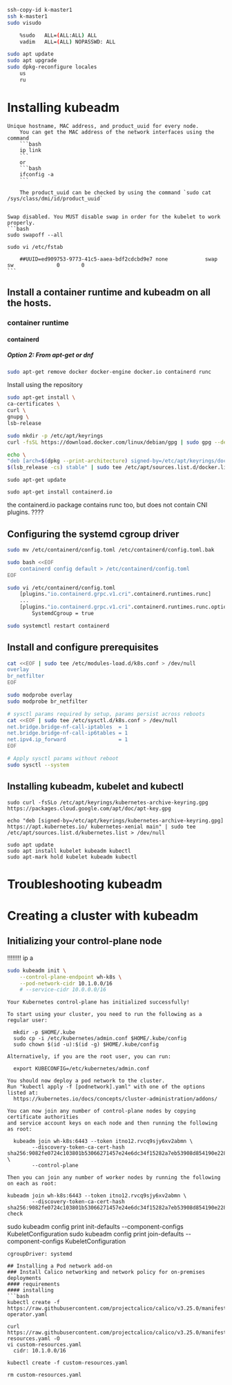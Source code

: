 ```bash
ssh-copy-id k-master1
ssh k-master1
sudo visudo

    %sudo   ALL=(ALL:ALL) ALL
    vadim	ALL=(ALL) NOPASSWD: ALL
```

```bash
sudo apt update
sudo apt upgrade
sudo dpkg-reconfigure locales
    us
    ru
```

# Installing kubeadm
    Unique hostname, MAC address, and product_uuid for every node.
        You can get the MAC address of the network interfaces using the command 
        ```bash
        ip link
        ```
        or
        ```bash
        ifconfig -a
        ```

        The product_uuid can be checked by using the command `sudo cat /sys/class/dmi/id/product_uuid`


    Swap disabled. You MUST disable swap in order for the kubelet to work properly.
    ```bash
    sudo swapoff --all

    sudo vi /etc/fstab

        ##UUID=ed909753-9773-41c5-aaea-bdf2cdcbd9e7 none            swap    sw              0       0
    ```

## Install a container runtime and kubeadm on all the hosts.    
### container runtime
#### containerd
##### Option 2: From apt-get or dnf
```bash
sudo apt-get remove docker docker-engine docker.io containerd runc
```

Install using the repository
```bash
sudo apt-get install \
ca-certificates \
curl \
gnupg \
lsb-release
```
```bash
sudo mkdir -p /etc/apt/keyrings
curl -fsSL https://download.docker.com/linux/debian/gpg | sudo gpg --dearmor -o /etc/apt/keyrings/docker.gpg
```
```bash
echo \
"deb [arch=$(dpkg --print-architecture) signed-by=/etc/apt/keyrings/docker.gpg] https://download.docker.com/linux/debian \
$(lsb_release -cs) stable" | sudo tee /etc/apt/sources.list.d/docker.list > /dev/null
```
```
sudo apt-get update
```
```
sudo apt-get install containerd.io
```
the containerd.io package contains runc too, but does not contain CNI plugins. ????

## Configuring the systemd cgroup driver
```bash
sudo mv /etc/containerd/config.toml /etc/containerd/config.toml.bak

sudo bash <<EOF
    containerd config default > /etc/containerd/config.toml
EOF
```

```bash
sudo vi /etc/containerd/config.toml
    [plugins."io.containerd.grpc.v1.cri".containerd.runtimes.runc]
    ...
    [plugins."io.containerd.grpc.v1.cri".containerd.runtimes.runc.options]
        SystemdCgroup = true                    
```
```bash
sudo systemctl restart containerd
```
## Install and configure prerequisites
```bash
cat <<EOF | sudo tee /etc/modules-load.d/k8s.conf > /dev/null
overlay
br_netfilter
EOF

sudo modprobe overlay
sudo modprobe br_netfilter

# sysctl params required by setup, params persist across reboots
cat <<EOF | sudo tee /etc/sysctl.d/k8s.conf > /dev/null
net.bridge.bridge-nf-call-iptables  = 1
net.bridge.bridge-nf-call-ip6tables = 1
net.ipv4.ip_forward                 = 1
EOF

# Apply sysctl params without reboot
sudo sysctl --system
```

## Installing kubeadm, kubelet and kubectl 
```
sudo curl -fsSLo /etc/apt/keyrings/kubernetes-archive-keyring.gpg https://packages.cloud.google.com/apt/doc/apt-key.gpg

echo "deb [signed-by=/etc/apt/keyrings/kubernetes-archive-keyring.gpg] https://apt.kubernetes.io/ kubernetes-xenial main" | sudo tee /etc/apt/sources.list.d/kubernetes.list > /dev/null

sudo apt update
sudo apt install kubelet kubeadm kubectl
sudo apt-mark hold kubelet kubeadm kubectl
```
# Troubleshooting kubeadm
# Creating a cluster with kubeadm
## Initializing your control-plane node
!!!!!!!! ip a
```bash
sudo kubeadm init \
    --control-plane-endpoint wh-k8s \
    --pod-network-cidr 10.1.0.0/16
    # --service-cidr 10.0.0.0/16
```

```
Your Kubernetes control-plane has initialized successfully!

To start using your cluster, you need to run the following as a regular user:

  mkdir -p $HOME/.kube
  sudo cp -i /etc/kubernetes/admin.conf $HOME/.kube/config
  sudo chown $(id -u):$(id -g) $HOME/.kube/config

Alternatively, if you are the root user, you can run:

  export KUBECONFIG=/etc/kubernetes/admin.conf

You should now deploy a pod network to the cluster.
Run "kubectl apply -f [podnetwork].yaml" with one of the options listed at:
  https://kubernetes.io/docs/concepts/cluster-administration/addons/

You can now join any number of control-plane nodes by copying certificate authorities
and service account keys on each node and then running the following as root:

  kubeadm join wh-k8s:6443 --token itno12.rvcq9sjy6xv2abmn \
        --discovery-token-ca-cert-hash sha256:9082fe0724c103801b53066271457e24e6dc34f15282a7eb53908d854190e228 \
        --control-plane

Then you can join any number of worker nodes by running the following on each as root:

kubeadm join wh-k8s:6443 --token itno12.rvcq9sjy6xv2abmn \
        --discovery-token-ca-cert-hash sha256:9082fe0724c103801b53066271457e24e6dc34f15282a7eb53908d854190e228```
check
```
sudo kubeadm config print init-defaults --component-configs KubeletConfiguration
sudo kubeadm config print join-defaults --component-configs KubeletConfiguration
```
cgroupDriver: systemd

## Installing a Pod network add-on
### Install Calico networking and network policy for on-premises deployments
#### requirements
#### installing
```bash
kubectl create -f https://raw.githubusercontent.com/projectcalico/calico/v3.25.0/manifests/tigera-operator.yaml

curl https://raw.githubusercontent.com/projectcalico/calico/v3.25.0/manifests/custom-resources.yaml -O
vi custom-resources.yaml
  cidr: 10.1.0.0/16

kubectl create -f custom-resources.yaml

rm custom-resources.yaml
```
